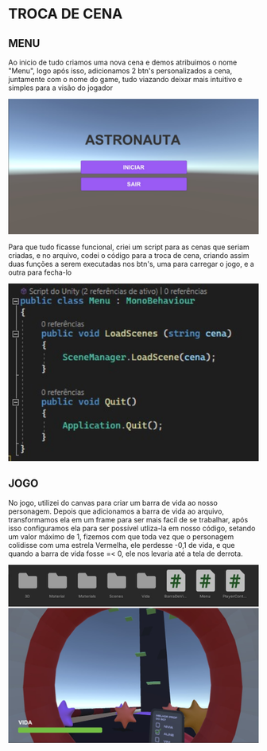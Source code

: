 # TROCA DE CENA

## MENU
Ao inicio de tudo criamos uma nova cena e demos atribuimos o nome "Menu", logo após isso, adicionamos 2 btn's personalizados a cena, juntamente com o nome do game, tudo viazando deixar mais intuitivo e simples para a visão do jogador

<img src="img/1.jpg" width="600px"> 

Para que tudo ficasse funcional, criei um script para as cenas que seriam criadas, e no arquivo, codei o código para a troca de cena, criando assim duas funções a serem executadas nos btn's, uma para carregar o jogo, e a outra para fecha-lo

<img src="img/2.jpg" width="600px"> 

## JOGO
No jogo, utilizei do canvas para criar um barra de vida ao nosso personagem. Depois que adicionamos a barra de vida ao arquivo, transformamos ela em um frame para ser mais facíl de se trabalhar, após isso configuramos ela para ser possível utliza-la em nosso código, setando um valor máximo de 1, fizemos com que toda vez que o personagem colidisse com uma estrela Vermelha, ele perdesse -0,1 de vida, e que quando a barra de vida fosse =< 0, ele nos levaria até a tela de derrota.

<img src="img/4.jpg" width="600px"> 

<img src="img/3.jpg" width="600px"> 
